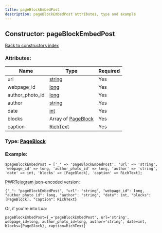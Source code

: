 ```yaml
---
title: pageBlockEmbedPost
description: pageBlockEmbedPost attributes, type and example
---
```

## Constructor: pageBlockEmbedPost  
[Back to constructors index](index.md)



### Attributes:

| Name     |    Type       | Required |
|----------|---------------|----------|
|url|[string](../types/string.md) | Yes|
|webpage\_id|[long](../types/long.md) | Yes|
|author\_photo\_id|[long](../types/long.md) | Yes|
|author|[string](../types/string.md) | Yes|
|date|[int](../types/int.md) | Yes|
|blocks|Array of [PageBlock](../types/PageBlock.md) | Yes|
|caption|[RichText](../types/RichText.md) | Yes|



### Type: [PageBlock](../types/PageBlock.md)


### Example:

```
$pageBlockEmbedPost = ['_' => 'pageBlockEmbedPost', 'url' => 'string', 'webpage_id' => long, 'author_photo_id' => long, 'author' => 'string', 'date' => int, 'blocks' => [PageBlock], 'caption' => RichText];
```  

[PWRTelegram](https://pwrtelegram.xyz) json-encoded version:

```
{"_": "pageBlockEmbedPost", "url": "string", "webpage_id": long, "author_photo_id": long, "author": "string", "date": int, "blocks": [PageBlock], "caption": RichText}
```


Or, if you're into Lua:  


```
pageBlockEmbedPost={_='pageBlockEmbedPost', url='string', webpage_id=long, author_photo_id=long, author='string', date=int, blocks={PageBlock}, caption=RichText}

```


